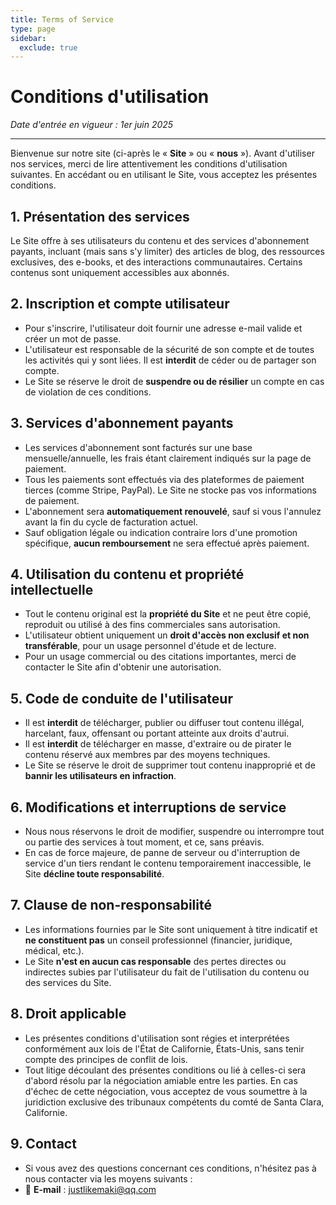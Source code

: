 ```yaml
---
title: Terms of Service
type: page
sidebar:
  exclude: true
---
```

# Conditions d'utilisation

*Date d'entrée en vigueur : 1er juin 2025*

---

Bienvenue sur notre site (ci-après le « **Site** » ou « **nous** »). Avant d'utiliser nos services, merci de lire attentivement les conditions d'utilisation suivantes. En accédant ou en utilisant le Site, vous acceptez les présentes conditions.

## 1. Présentation des services
Le Site offre à ses utilisateurs du contenu et des services d'abonnement payants, incluant (mais sans s'y limiter) des articles de blog, des ressources exclusives, des e-books, et des interactions communautaires. Certains contenus sont uniquement accessibles aux abonnés.

## 2. Inscription et compte utilisateur
- Pour s'inscrire, l'utilisateur doit fournir une adresse e-mail valide et créer un mot de passe.
- L'utilisateur est responsable de la sécurité de son compte et de toutes les activités qui y sont liées. Il est **interdit** de céder ou de partager son compte.
- Le Site se réserve le droit de **suspendre ou de résilier** un compte en cas de violation de ces conditions.

## 3. Services d'abonnement payants
- Les services d'abonnement sont facturés sur une base mensuelle/annuelle, les frais étant clairement indiqués sur la page de paiement.
- Tous les paiements sont effectués via des plateformes de paiement tierces (comme Stripe, PayPal). Le Site ne stocke pas vos informations de paiement.
- L'abonnement sera **automatiquement renouvelé**, sauf si vous l'annulez avant la fin du cycle de facturation actuel.
- Sauf obligation légale ou indication contraire lors d'une promotion spécifique, **aucun remboursement** ne sera effectué après paiement.

## 4. Utilisation du contenu et propriété intellectuelle
- Tout le contenu original est la **propriété du Site** et ne peut être copié, reproduit ou utilisé à des fins commerciales sans autorisation.
- L'utilisateur obtient uniquement un **droit d'accès non exclusif et non transférable**, pour un usage personnel d'étude et de lecture.
- Pour un usage commercial ou des citations importantes, merci de contacter le Site afin d'obtenir une autorisation.

## 5. Code de conduite de l'utilisateur
- Il est **interdit** de télécharger, publier ou diffuser tout contenu illégal, harcelant, faux, offensant ou portant atteinte aux droits d'autrui.
- Il est **interdit** de télécharger en masse, d'extraire ou de pirater le contenu réservé aux membres par des moyens techniques.
- Le Site se réserve le droit de supprimer tout contenu inapproprié et de **bannir les utilisateurs en infraction**.

## 6. Modifications et interruptions de service
- Nous nous réservons le droit de modifier, suspendre ou interrompre tout ou partie des services à tout moment, et ce, sans préavis.
- En cas de force majeure, de panne de serveur ou d'interruption de service d'un tiers rendant le contenu temporairement inaccessible, le Site **décline toute responsabilité**.

## 7. Clause de non-responsabilité
- Les informations fournies par le Site sont uniquement à titre indicatif et **ne constituent pas** un conseil professionnel (financier, juridique, médical, etc.).
- Le Site **n'est en aucun cas responsable** des pertes directes ou indirectes subies par l'utilisateur du fait de l'utilisation du contenu ou des services du Site.

## 8. Droit applicable
- Les présentes conditions d'utilisation sont régies et interprétées conformément aux lois de l'État de Californie, États-Unis, sans tenir compte des principes de conflit de lois.
- Tout litige découlant des présentes conditions ou lié à celles-ci sera d'abord résolu par la négociation amiable entre les parties. En cas d'échec de cette négociation, vous acceptez de vous soumettre à la juridiction exclusive des tribunaux compétents du comté de Santa Clara, Californie.

## 9. Contact
- Si vous avez des questions concernant ces conditions, n'hésitez pas à nous contacter via les moyens suivants :
- 📧 **E-mail** : [justlikemaki@qq.com](mailto:justlikemaki@qq.com)